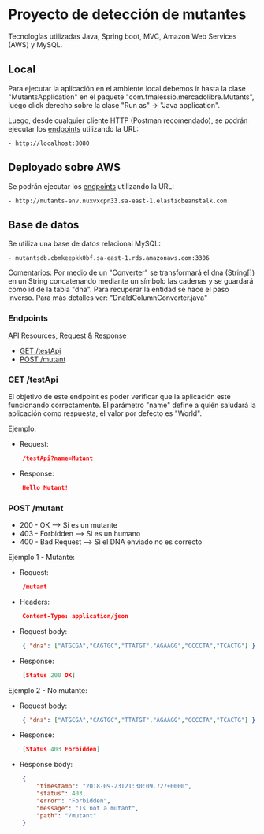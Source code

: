 # Proyecto de detección de mutantes

Tecnologías utilizadas Java, Spring boot, MVC, Amazon Web Services (AWS) y MySQL.

## Local
Para ejecutar la aplicación en el ambiente local debemos ir hasta la clase "MutantsApplication" en el paquete "com.fmalessio.mercadolibre.Mutants", luego click derecho sobre la clase "Run as" -> "Java application".

Luego, desde cualquier cliente HTTP (Postman recomendado), se podrán ejecutar los [endpoints](#endpoints) utilizando la URL:

	- http://localhost:8080

## Deployado sobre AWS

Se podrán ejecutar los [endpoints](#endpoints) utilizando la URL:

	- http://mutants-env.nuxvxcpn33.sa-east-1.elasticbeanstalk.com
	
## Base de datos

Se utiliza una base de datos relacional MySQL:

	- mutantsdb.cbmkeepkk0bf.sa-east-1.rds.amazonaws.com:3306

Comentarios:
Por medio de un "Converter" se transformará el dna (String[]) en un String concatenando mediante un símbolo las cadenas y se guardará como id de la tabla "dna". Para recuperar la entidad se hace el paso inverso.
Para más detalles ver: "DnaIdColumnConverter.java"

### Endpoints

API Resources, Request & Response

  - [GET /testApi](#get-testapi)
  - [POST /mutant](#post-mutant)

### GET /testApi

El objetivo de este endpoint es poder verificar que la aplicación este funcionando correctamente.
El parámetro "name" define a quién saludará la aplicación como respuesta, el valor por defecto es "World".

Ejemplo:
- Request:
	
```json
	/testApi?name=Mutant
```

- Response:

```json
	Hello Mutant!
```
	
### POST /mutant

* 200 - OK --> Si es un mutante
* 403 - Forbidden --> Si es un humano
* 400 - Bad Request --> Si el DNA enviado no es correcto

Ejemplo 1 - Mutante:

- Request:

```json
	/mutant
```

- Headers:

```json
	Content-Type: application/json
```

- Request body:

```json
	{ "dna": ["ATGCGA","CAGTGC","TTATGT","AGAAGG","CCCCTA","TCACTG"] }
```

- Response:

```json
	[Status 200 OK]
```
	
Ejemplo 2 - No mutante:

- Request body:

```json
	{ "dna": ["ATGCGA","CAGTGC","TTATGT","AGAAGG","CCCCTA","TCACTG"] }	
```
	
- Response:

```json
	[Status 403 Forbidden]
```

- Response body:

```json
	{
	    "timestamp": "2018-09-23T21:30:09.727+0000",
	    "status": 403,
	    "error": "Forbidden",
	    "message": "Is not a mutant",
	    "path": "/mutant"
	}
```